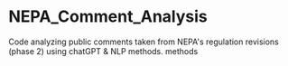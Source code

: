 # NEPA_Comment_Analysis
Code analyzing public comments taken from NEPA's regulation revisions (phase 2) using chatGPT &amp; NLP methods.  methods
